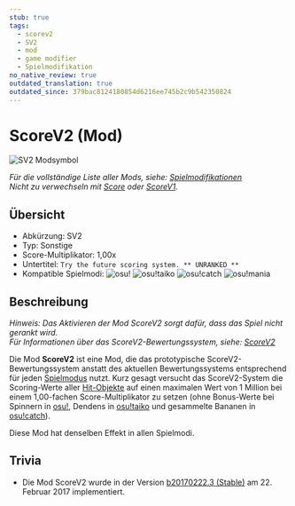 ```yaml
---
stub: true
tags:
  - scorev2
  - SV2
  - mod
  - game modifier
  - Spielmodifikation
no_native_review: true
outdated_translation: true
outdated_since: 379bac8124180854d6216ee745b2c9b542350824
---
```


# ScoreV2 (Mod)

![SV2 Modsymbol](/wiki/shared/mods/SV2.png "ScoreV2 (SV2) Modsymbol")

*Für die vollständige Liste aller Mods, siehe: [Spielmodifikationen](/wiki/Gameplay/Game_modifier)*\
*Nicht zu verwechseln mit [Score](/wiki/Gameplay/Score) oder [ScoreV1](/wiki/Gameplay/Score/ScoreV1).*

## Übersicht

- Abkürzung: SV2
- Typ: Sonstige
- Score-Multiplikator: 1,00x
- Untertitel: `Try the future scoring system. ** UNRANKED **`
- Kompatible Spielmodi: ![][osu!] ![][osu!taiko] ![][osu!catch] ![][osu!mania]

## Beschreibung

*Hinweis: Das Aktivieren der Mod ScoreV2 sorgt dafür, dass das Spiel nicht gerankt wird.*\
*Für Informationen über das ScoreV2-Bewertungssystem, siehe: [ScoreV2](/wiki/Gameplay/Score#scorev2)*

Die Mod **ScoreV2** ist eine Mod, die das prototypische ScoreV2-Bewertungssystem anstatt des aktuellen Bewertungssystems entsprechend für jeden [Spielmodus](/wiki/Game_mode) nutzt. Kurz gesagt versucht das ScoreV2-System die Scoring-Werte aller [Hit-Objekte](/wiki/Gameplay/Hit_object) auf einen maximalen Wert von 1 Million bei einem 1,00-fachen Score-Multiplikator zu setzen (ohne Bonus-Werte bei Spinnern in [osu!](/wiki/Game_mode/osu!), Dendens in [osu!taiko](/wiki/Game_mode/osu!taiko) und gesammelte Bananen in [osu!catch](/wiki/Game_mode/osu!catch)).

Diese Mod hat denselben Effekt in allen Spielmodi.

## Trivia

- Die Mod ScoreV2 wurde in der Version [b20170222.3 (Stable)](https://osu.ppy.sh/home/changelog/stable40/20170222.3) am 22. Februar 2017 implementiert.

[osu!]: /wiki/shared/mode/osu.png "osu!"
[osu!taiko]: /wiki/shared/mode/taiko.png "osu!taiko"
[osu!catch]: /wiki/shared/mode/catch.png "osu!catch"
[osu!mania]: /wiki/shared/mode/mania.png "osu!mania"
